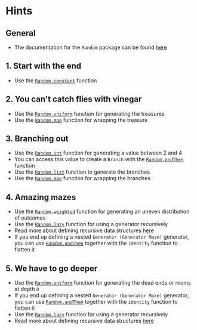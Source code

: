 # Hints

## General

- The documentation for the `Random` package can be found [here][random-module]

## 1. Start with the end

- Use the [`Random.constant`][random-constant] function

## 2. You can't catch flies with vinegar

- Use the [`Random.uniform`][random-uniform] function for generating the treasures
- Use the [`Random.map`][random-map] function for wrapping the treasure

## 3. Branching out

- Use the [`Random.int`][random-int] function for generating a value between 2 and 4
- You can access this value to create a `Branch` with the [`Random.andThen`][random-andThen] function
- Use the [`Random.list`][random-list] function to generate the branches
- Use the [`Random.map`][random-map] function for wrapping the branches

## 4. Amazing mazes

- Use the [`Random.weighted`][random-weighted] function for generating an uneven distribution of outcomes
- Use the [`Random.lazy`][random-lazy] function for using a generator recursively
- Read more about defining recursive data structures [here][bad-recursion]
- If you end up defining a nested `Generator (Generator Maze)` generator, you can use [`Random.andThen`][random-andThen] together with the `identity` function to flatten it

## 5. We have to go deeper

- Use the [`Random.uniform`][random-uniform] function for generating the dead ends or rooms at depth `0`
- If you end up defining a nested `Generator (Generator Maze)` generator, you can use [`Random.andThen`][random-andThen] together with the `identity` function to flatten it
- Use the [`Random.lazy`][random-lazy] function for using a generator recursively
- Read more about defining recursive data structures [here][bad-recursion]

[random-module]: https://package.elm-lang.org/packages/elm/random/latest/
[random-constant]: https://package.elm-lang.org/packages/elm/random/latest/Random#constant
[random-uniform]: https://package.elm-lang.org/packages/elm/random/latest/Random#uniform
[random-map]: https://package.elm-lang.org/packages/elm/random/latest/Random#map
[random-int]: https://package.elm-lang.org/packages/elm/random/latest/Random#int
[random-andThen]: https://package.elm-lang.org/packages/elm/random/latest/Random#andThen
[random-list]: https://package.elm-lang.org/packages/elm/random/latest/Random#list
[random-weighted]: https://package.elm-lang.org/packages/elm/random/latest/Random#weighted
[random-lazy]: https://package.elm-lang.org/packages/elm/random/latest/Random#lazy
[bad-recursion]: https://github.com/elm/compiler/blob/master/hints/bad-recursion.md